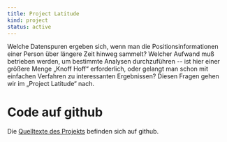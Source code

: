 ```yaml
---
title: Project Latitude
kind: project
status: active
---
```

Welche Datenspuren ergeben sich, wenn man die Positionsinformationen
einer Person über längere Zeit hinweg sammelt? Welcher Aufwand muß
betrieben werden, um bestimmte Analysen durchzuführen -- ist hier einer
größere Menge „Knoff Hoff“ erforderlich, oder gelangt man schon mit
einfachen Verfahren zu interessanten Ergebnissen? Diesen Fragen gehen
wir im „Project Latitude“ nach.

# Code auf github

Die [Quelltexte des Projekts](https://github.com/cccs/ProjectLatitude)
befinden sich auf github.

